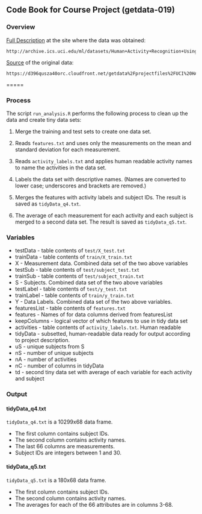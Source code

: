## Code Book for Course Project (getdata-019)

### Overview

[Full Description](http://archive.ics.uci.edu/ml/datasets/Human+Activity+Recognition+Using+Smartphones) at the site where the data was obtained:

	http://archive.ics.uci.edu/ml/datasets/Human+Activity+Recognition+Using+Smartphones
	
[Source](https://d396qusza40orc.cloudfront.net/getdata%2Fprojectfiles%2FUCI%20HAR%20Dataset.zip) of the original data:

	https://d396qusza40orc.cloudfront.net/getdata%2Fprojectfiles%2FUCI%20HAR%20Dataset.zip
=====

### Process

The script `run_analysis.R` performs the following process to clean up the data
and create tiny data sets:

1. Merge the training and test sets to create one data set.

2. Reads `features.txt` and uses only the measurements on the mean and standard
   deviation for each measurement. 

3. Reads `activity_labels.txt` and applies human readable activity names to
   name the activities in the data set.

4. Labels the data set with descriptive names. (Names are converted to lower
   case; underscores and brackets are removed.)

5. Merges the features with activity labels and subject IDs. The result is
   saved as `tidyData_q4.txt`.

6. The average of each measurement for each activity and each subject is merged
   to a second data set. The result is saved as `tidyData_q5.txt`.

### Variables

- testData - table contents of `test/X_test.txt`
- trainData - table contents of `train/X_train.txt`
- X - Measurement data. Combined data set of the two above variables
- testSub - table contents of `test/subject_test.txt`
- trainSub - table contents of `test/subject_train.txt`
- S - Subjects. Combined data set of the two above variables
- testLabel - table contents of `test/y_test.txt`
- trainLabel - table contents of `train/y_train.txt`
- Y - Data Labels. Combined data set of the two above variables. 
- featuresList - table contents of `features.txt`
- features - Names of for data columns derived from featuresList
- keepColumns - logical vector of which features to use in tidy data set
- activities - table contents of `activity_labels.txt`. Human readable
- tidyData - subsetted, human-readable data ready for output according to
  project description.
- uS - unique subjects from S
- nS - number of unique subjects
- nA - number of activities
- nC - number of columns in tidyData
- td - second tiny data set with average of each variable for each activity and
  subject

### Output

#### tidyData_q4.txt

`tidyData_q4.txt` is a 10299x68 data frame.

- The first column contains subject IDs.
- The second column contains activity names.
- The last 66 columns are measurements.
- Subject IDs are integers between 1 and 30.

#### tidyData_q5.txt

`tidyData_q5.txt` is a 180x68 data frame.

- The first column contains subject IDs.
- The second column contains activity names.
- The averages for each of the 66 attributes are in columns 3-68.
